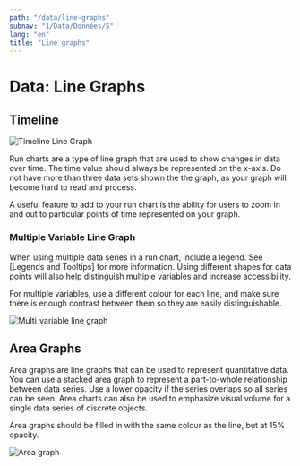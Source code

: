 ```yaml
---
path: "/data/line-graphs"
subnav: "1/Data/Données/5"
lang: "en"
title: "Line graphs"
---
```


# Data: Line Graphs

## Timeline

![Timeline Line Graph](https://github.com/gctools-outilsgc/design-system/blob/master/documentation/examples/line%20graph.png)

Run charts are a type of line graph that are used to show changes in data over time. The time value should always be represented on the x-axis. Do not have more than three data sets shown the the graph, as your graph will become hard to read and process.

A useful feature to add to your run chart is the ability for users to zoom in and out to particular points of time represented on your graph.


### Multiple Variable Line Graph

When using multiple data series in a run chart, include a legend. See [Legends and Tooltips] for more information. Using different shapes for data points will also help distinguish multiple variables and increase accessibility.

For multiple variables, use a different colour for each line, and make sure there is enough contrast between them so they are easily distinguishable.

![Multi_variable line graph](https://github.com/gctools-outilsgc/design-system/blob/master/documentation/examples/line%20graph_2.png)


## Area Graphs

Area graphs are line graphs that can be used to represent quantitative data. You can use a stacked area graph to represent a part-to-whole relationship between data series. Use a lower opacity if the series overlaps so all series can be seen.  Area charts can also be used to emphasize visual volume for a single data series of discrete objects.

Area graphs should be filled in with the same colour as the line, but at 15% opacity.

![Area graph](https://github.com/gctools-outilsgc/design-system/blob/master/documentation/examples/area%20graph.png)
